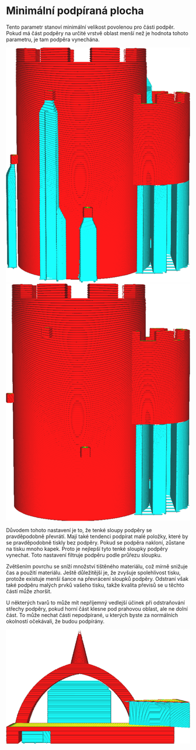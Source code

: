Minimální podpíraná plocha
====
Tento parametr stanoví minimální velikost povolenou pro části podpěr. Pokud má část podpěry na určité vrstvě oblast menší než je hodnota tohoto parametru, je tam podpěra vynechána.

![Žádné filtrování plochy (minimální plocha je 0)](../../../articles/images/minimum_support_area_0.png)
![Malé části podpěry jsou vynechány](../../../articles/images/minimum_support_area_10.png)

Důvodem tohoto nastavení je to, že tenké sloupy podpěry se pravděpodobně převrátí. Mají také tendenci podpírat malé položky, které by se pravděpodobně tiskly bez podpěry. Pokud se podpěra nakloní, zůstane na tisku mnoho kapek. Proto je nejlepší tyto tenké sloupky podpěry vynechat. Toto nastavení filtruje podpěru podle průřezu sloupku.

Zvětšením povrchu se sníží množství tištěného materiálu, což mírně snižuje čas a použití materiálu. Ještě důležitější je, že zvyšuje spolehlivost tisku, protože existuje menší šance na převrácení sloupků podpěry. Odstraní však také podpěru malých prvků vašeho tisku, takže kvalita převisů se u těchto částí může zhoršit.

U některých tvarů to může mít nepříjemný vedlejší účinek při odstraňování střechy podpěry, pokud horní část klesne pod prahovou oblast, ale ne dolní část. To může nechat části nepodpírané, u kterých byste za normálních okolností očekávali, že budou podpírány.

![Špička oblouku není podpírána, protože oblast na těchto vrstvách je příliš malá](../../../articles/images/minimum_support_area_problem.png) 
